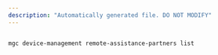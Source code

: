 ```yaml
---
description: "Automatically generated file. DO NOT MODIFY"
---
```


```bash

mgc device-management remote-assistance-partners list

```